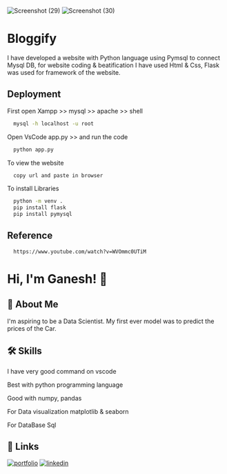 ![Screenshot (29)](https://user-images.githubusercontent.com/109788233/181925442-7e3a04d3-273d-4d72-99ae-83fc952e9811.png)
![Screenshot (30)](https://user-images.githubusercontent.com/109788233/181925470-4466d18e-342c-422a-b4c8-eda9ee1dda78.png)

# Bloggify
I have developed a website with Python language using Pymsql to connect Mysql DB, for website coding &amp; beatification I have used Html &amp; Css, Flask was used for framework of the website.


## Deployment

First open Xampp >> mysql >> apache >> shell

```bash
  mysql -h localhost -u root 
```
Open VsCode app.py >> and run the code

```bash
  python app.py
```
To view the website

```bash
  copy url and paste in browser 
```
To install Libraries

```bash
  python -m venv .
  pip install flask 
  pip install pymysql 
```

## Reference

```http
  https://www.youtube.com/watch?v=WVOmmc0UTiM
```

# Hi, I'm Ganesh! 👋

## 🚀 About Me
I'm aspiring to be a Data Scientist. My first ever model was to predict the prices of the Car.

## 🛠 Skills
I have very good command on vscode

Best with python programming language

Good with numpy, pandas

For Data visualization matplotlib & seaborn

For DataBase Sql

## 🔗 Links
[![portfolio](https://img.shields.io/badge/my_portfolio-000?style=for-the-badge&logo=ko-fi&logoColor=white)](https://github.com/ayebisht/)
[![linkedin](https://img.shields.io/badge/linkedin-0A66C2?style=for-the-badge&logo=linkedin&logoColor=white)](https://www.linkedin.com/in/ganeshbisht/)

